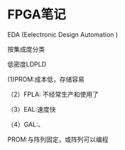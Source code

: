 # FPGA笔记

EDA (Eelectronic  Design Automation )

按集成度分类

低密度LDPLD

(1)PROM:成本低，存储容易

（2）FPLA: 不经常生产和使用了

（3）EAL:速度快

（4）GAL:、





PROM:与阵列固定，或阵列可以编程

